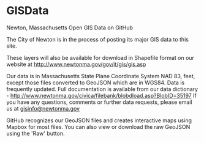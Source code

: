 # GISData
Newton, Massachusetts Open GIS Data on GitHub

The City of Newton is in the process of posting its major GIS data to this site. 

These layers will also be available for download in Shapefile format on our website at http://www.newtonma.gov/gov/it/gis/gis.asp

Our data is in Massachusetts State Plane Coordinate System NAD 83, feet, except those files converted to GeoJSON which are in WGS84. Data is frequently updated. Full documentation is available from our data dictionary - http://www.newtonma.gov/civica/filebank/blobdload.asp?BlobID=35197 If you have any questions, comments or further data requests, please email us at gisinfo@newtonma.gov

GitHub recognizes our GeoJSON files and creates interactive maps using Mapbox for most files. You can also view or download the raw GeoJSON using the 'Raw' button.



